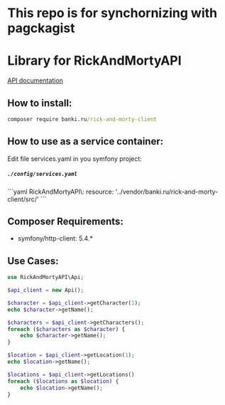 # This repo is for synchornizing with pagckagist
# Library for RickAndMortyAPI

[API documentation](https://rickandmortyapi.com/documentation/)

## How to install:

```cmd
composer require banki.ru/rick-and-morty-client
```

## How to use as a service container:

Edit file services.yaml in you symfony project:
<h5 a><strong><code>./config/services.yaml</code></strong></h5>
```yaml
    RickAndMortyAPI\:
        resource: '../vendor/banki.ru/rick-and-morty-client/src/'
```


## Composer Requirements:

- symfony/http-client: 5.4.*


## Use Cases:

```php
use RickAndMortyAPI\Api;

$api_client = new Api();

$character = $api_client->getCharacter(1);
echo $character->getName();

$characters = $api_client->getCharacters();
foreach ($characters as $character) {
    echo $character->getName();
}

$location = $api_client->getLocation(1);
echo $location->getName();

$locations = $api_client->getLocations()
foreach ($locations as $location) {
    echo $location->getName();
}
```
